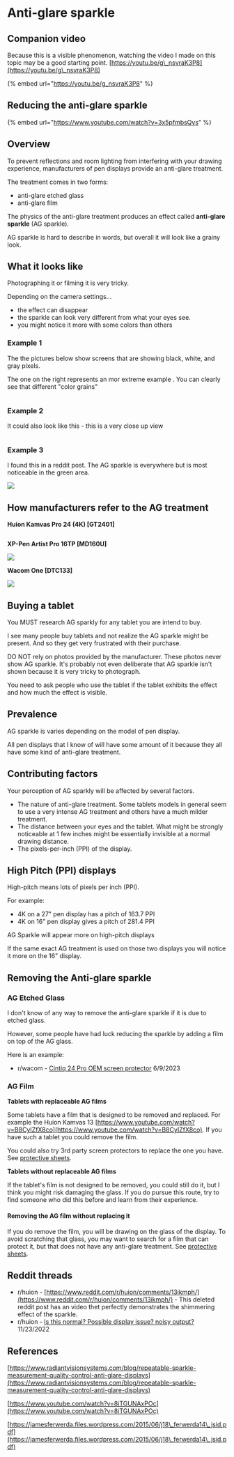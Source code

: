 # Anti-glare sparkle

## Companion video&#x20;

Because this is a visible phenomenon, watching the video I made on this topic may be a good starting point.  [https://youtu.be/g\_nsvraK3P8](https://youtu.be/g\_nsvraK3P8)

{% embed url="https://youtu.be/g_nsvraK3P8" %}

## Reducing the anti-glare sparkle

{% embed url="https://www.youtube.com/watch?v=3x5pfmbsQys" %}

## Overview

To prevent reflections and room lighting from interfering with your drawing experience, manufacturers of pen displays provide an anti-glare treatment.

The treatment comes in two forms:

* anti-glare etched glass
* anti-glare film

The physics of the anti-glare treatment produces an effect called **anti-glare sparkle** (AG sparkle).

AG sparkle is hard to describe in words, but overall it will look like a grainy look.

## What it looks like

Photographing it or filming it is very tricky.&#x20;

Depending on the camera settings...

* the effect can disappear&#x20;
* the sparkle can look very different from what your eyes see.
* you might notice it more with some colors than others&#x20;

### Example 1

The the pictures below show screens that are showing black, white, and gray pixels.

The one on the right represents an mor extreme example . You can clearly see that different "color grains"

<figure><img src="../../.gitbook/assets/image (201).png" alt=""><figcaption></figcaption></figure>

### Example 2

It could also look like this - this is  a very close up view

<figure><img src="../../.gitbook/assets/image (85).png" alt=""><figcaption></figcaption></figure>

### Example 3&#x20;

I found this in a reddit post. The AG sparkle is everywhere but is most noticeable in the green area.

![](<../../.gitbook/assets/image (234).png>)

## How manufacturers refer to the AG treatment

**Huion Kamvas Pro 24 (4K) \[GT2401]**

<img src="../../.gitbook/assets/image (255).png" alt="" data-size="original">

**XP-Pen Artist Pro 16TP \[MD160U]**

![](<../../.gitbook/assets/image (119).png>)

**Wacom One \[DTC133]**

![](<../../.gitbook/assets/image (186).png>)

##

## Buying a tablet

You MUST research AG sparkly for any tablet you are intend to buy.

I see many people buy tablets and not realize the AG sparkle might be present. And so they get very frustrated with their purchase.

DO NOT rely on photos provided by the manufacturer. These photos never show AG sparkle. It's probably not even deliberate that AG sparkle isn't shown because it is very tricky to photograph.

You need to ask people who use the tablet if the tablet exhibits the effect and how much the effect is visible.

## Prevalence

AG sparkle is varies depending on the model of pen display.

All pen displays that I know of will have some amount of it because they all have some kind of anti-glare treatment.

## Contributing factors

Your perception of AG sparkly will be affected by several factors.

* The nature of anti-glare treatment. Some tablets models in general seem to use a very intense AG treatment and others have a much milder treatment.
* The distance between your eyes and the tablet. What might be strongly noticeable at 1 few inches might be essentially invisible at a normal drawing distance.
* The pixels-per-inch (PPI) of the display.&#x20;

## High Pitch (PPI) displays&#x20;

High-pitch means lots of pixels per inch (PPI).&#x20;

For example:

* 4K on a 27" pen display has a pitch of 163.7 PPI
* 4K on 16" pen display gives a pitch of 281.4 PPI

AG Sparkle will appear more on high-pitch displays

If the same exact AG treatment is used on those two displays you will notice it more on the 16" display.

## Removing the Anti-glare sparkle

### **AG Etched Glass**

I don't know of any way to remove the anti-glare sparkle if it is due to etched glass.

However, some people have had luck reducing the sparkle by adding a film on top of the AG glass.

Here is an example:&#x20;

* r/wacom - [Cintiq 24 Pro OEM screen protector](https://www.reddit.com/r/wacom/comments/1455ay0/cintiq\_24\_pro\_oem\_screen\_protector/) 6/9/2023

### **AG Film**

**Tablets with replaceable AG films**

Some tablets have a film that is designed to be removed and replaced. For example the Huion Kamvas 13 [https://www.youtube.com/watch?v=B8CyIZfX8co](https://www.youtube.com/watch?v=B8CyIZfX8co). If you have such a tablet you could remove the film.

You could also try 3rd party screen protectors to replace the one you have. See [protective sheets](../../accessories/protective-sheets.md).&#x20;

**Tablets without replaceable AG films**

If the tablet's film is not designed to be removed, you could still do it, but I think you might risk damaging the glass. If you do pursue this route, try to find someone who did this before and learn from their experience.

#### Removing the AG film without replacing it

If you do remove the film, you will be drawing on the glass of the display. To avoid scratching that glass, you may want to search for a film that can protect it, but that does not have any anti-glare treatment.  See [protective sheets](../../accessories/protective-sheets.md).&#x20;

## Reddit threads

* r/huion - [https://www.reddit.com/r/huion/comments/13ikmph/](https://www.reddit.com/r/huion/comments/13ikmph/) - This deleted reddit post has an video thet perfectly demonstrates the shimmering effect of the sparkle.
* r/huion - [Is this normal? Possible display issue? noisy output?](https://www.reddit.com/r/huion/comments/z2gfsx/is\_this\_normal\_possible\_display\_issue\_noisy\_output/) 11/23/2022

## References

[https://www.radiantvisionsystems.com/blog/repeatable-sparkle-measurement-quality-control-anti-glare-displays](https://www.radiantvisionsystems.com/blog/repeatable-sparkle-measurement-quality-control-anti-glare-displays)

[https://www.youtube.com/watch?v=8iTGUNAxPOc](https://www.youtube.com/watch?v=8iTGUNAxPOc)

[https://jamesferwerda.files.wordpress.com/2015/06/j18\_ferwerda14\_jsid.pdf](https://jamesferwerda.files.wordpress.com/2015/06/j18\_ferwerda14\_jsid.pdf)
